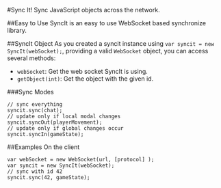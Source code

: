 #Sync It!
Sync JavaScript objects across the network.

##Easy to Use
SyncIt is an easy to use WebSocket based synchronize library.

##SyncIt Object
As you created a syncit instance using `var syncit = new SyncIt(webSocket);`, providing a valid `WebSocket` object, you can access several methods:

* `webSocket`: Get the web socket SyncIt is using.
* `getObject(int)`: Get the object with the given id.

###Sync Modes
```
// sync everything
syncit.sync(chat);
// update only if local modal changes
syncit.syncOut(playerMovement);
// update only if global changes occur
syncit.syncIn(gameState);
```
##Examples
On the client
```
var webSocket = new WebSocket(url, [protocol] );
var syncit = new SyncIt(webSocket);
// sync with id 42
syncit.sync(42, gameState);
```

